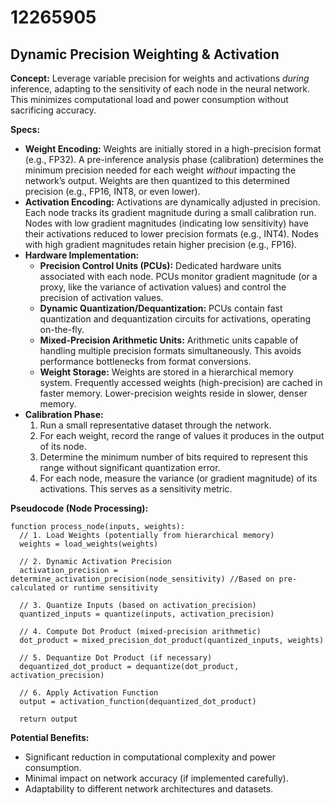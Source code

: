 # 12265905

## Dynamic Precision Weighting & Activation

**Concept:** Leverage variable precision for weights and activations *during* inference, adapting to the sensitivity of each node in the neural network. This minimizes computational load and power consumption without sacrificing accuracy.

**Specs:**

*   **Weight Encoding:** Weights are initially stored in a high-precision format (e.g., FP32). A pre-inference analysis phase (calibration) determines the minimum precision needed for each weight *without* impacting the network’s output. Weights are then quantized to this determined precision (e.g., FP16, INT8, or even lower).
*   **Activation Encoding:**  Activations are dynamically adjusted in precision. Each node tracks its gradient magnitude during a small calibration run. Nodes with low gradient magnitudes (indicating low sensitivity) have their activations reduced to lower precision formats (e.g., INT4). Nodes with high gradient magnitudes retain higher precision (e.g., FP16).
*   **Hardware Implementation:**
    *   **Precision Control Units (PCUs):** Dedicated hardware units associated with each node.  PCUs monitor gradient magnitude (or a proxy, like the variance of activation values) and control the precision of activation values.
    *   **Dynamic Quantization/Dequantization:**  PCUs contain fast quantization and dequantization circuits for activations, operating on-the-fly.
    *   **Mixed-Precision Arithmetic Units:**  Arithmetic units capable of handling multiple precision formats simultaneously.  This avoids performance bottlenecks from format conversions.
    *   **Weight Storage:**  Weights are stored in a hierarchical memory system.  Frequently accessed weights (high-precision) are cached in faster memory. Lower-precision weights reside in slower, denser memory.
*   **Calibration Phase:**
    1.  Run a small representative dataset through the network.
    2.  For each weight, record the range of values it produces in the output of its node.
    3.  Determine the minimum number of bits required to represent this range without significant quantization error.
    4.  For each node, measure the variance (or gradient magnitude) of its activations.  This serves as a sensitivity metric.

**Pseudocode (Node Processing):**

```
function process_node(inputs, weights):
  // 1. Load Weights (potentially from hierarchical memory)
  weights = load_weights(weights)

  // 2. Dynamic Activation Precision
  activation_precision = determine_activation_precision(node_sensitivity) //Based on pre-calculated or runtime sensitivity

  // 3. Quantize Inputs (based on activation_precision)
  quantized_inputs = quantize(inputs, activation_precision)

  // 4. Compute Dot Product (mixed-precision arithmetic)
  dot_product = mixed_precision_dot_product(quantized_inputs, weights)

  // 5. Dequantize Dot Product (if necessary)
  dequantized_dot_product = dequantize(dot_product, activation_precision)

  // 6. Apply Activation Function
  output = activation_function(dequantized_dot_product)

  return output
```

**Potential Benefits:**

*   Significant reduction in computational complexity and power consumption.
*   Minimal impact on network accuracy (if implemented carefully).
*   Adaptability to different network architectures and datasets.